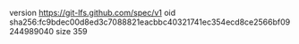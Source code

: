 version https://git-lfs.github.com/spec/v1
oid sha256:fc9bdec00d8ed3c7088821eacbbc40321741ec354ecd8ce2566bf09244989040
size 359
